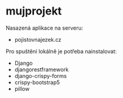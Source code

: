 # mujprojekt
Nasazená aplikace na serveru:
- pojistovnajezek.cz

Pro spuštění lokálně je potřeba nainstalovat:
- Django
- djangorestframework
- django-crispy-forms
- crispy-bootstrap5
- pillow
